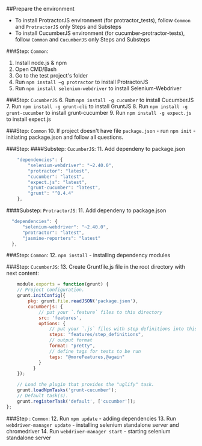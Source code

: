 ##Prepare the environment

* To install ProtractorJS environment (for protractor_tests), follow `Common` and `ProtractorJS` only Steps and Substeps
* To install CucumberJS environment (for cucumber-protractor-tests), follow `Common` and `CucumberJS` only Steps and Substeps

###Step: `Common`:
1. Install node.js & npm
2. Open CMD/Bash
3. Go to the test project's folder
4. Run `npm install –g protractor` to install ProtractorJS
5. Run `npm install selenium-webdriver` to install Selenium-Webdriver


###Step: `CucumberJS`
6. Run `npm install -g cucumber` to install CucumberJS
7. Run `npm install -g grunt-cli` to install GruntJS
8. Run `npm install -g grunt-cucumber` to install grunt-cucumber 
9. Run `npm install -g expect.js` to install expect.js 

###Step: `Common`
10. If project doesn't have file `package.json` - run `npm init` - initiating package.json and follow all questions.

###Step:
####Substep: `CucumberJS`:
11. Add dependeny to package.json

```js 
    "dependencies": { 
        "selenium-webdriver": "~2.40.0", 
        "protractor": "latest", 
        "cucumber": "latest", 
        "expect.js": "latest", 
        "grunt-cucumber": "latest", 
        "grunt": "^0.4.4" 
    },
```

####Substep: `ProtractorJS`:
11. Add dependeny to package.json

```js 
  "dependencies": { 
      "selenium-webdriver": "~2.40.0", 
      "protractor": "latest",
      "jasmine-reporters": "latest"
  },
```

###Step: `Common`:
12. `npm install` - installing dependency modules

###Step: `CucumberJS`:
13. Create Gruntfile.js file in the root directory with next content:

```js
    module.exports = function(grunt) {
    // Project configuration.
    grunt.initConfig({
        pkg: grunt.file.readJSON('package.json'),
        cucumberjs: {
            // put your `.feature` files to this directory
            src: 'features',
            options: {
                // put your `.js` files with step definitions into this folder
                steps: "features/step_definitions",
                // output format
                format: "pretty",
                // define tags for tests to be run
                tags: "@moreFeatures,@again"
            }
          }
    });

    // Load the plugin that provides the "uglify" task.
    grunt.loadNpmTasks('grunt-cucumber');
    // Default task(s).
    grunt.registerTask('default', ['cucumber']);
};
```

###Step : `Common`:
12. Run `npm update` - adding dependencies
13. Run `webdriver-manager update` - installing selenium standalone server and chromedriver
14. Run `webdriver-manager start` - starting selenium standalone server